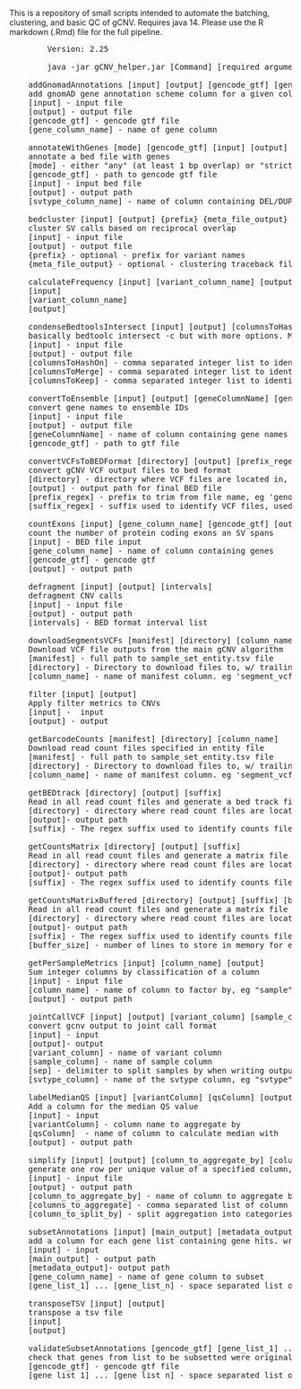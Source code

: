 This is a repository of small scripts intended to automate the batching, clustering, and basic QC of gCNV. Requires java 14. 
Please use the R markdown (.Rmd) file for the full pipeline. 
<pre>
        Version: 2.25

        java -jar gCNV_helper.jar [Command] [required argument(s)] {optional arguement(s)}

    addGnomadAnnotations [input] [output] [gencode_gtf] [gene_column_name]
	add gnomAD gene annotation scheme column for a given column of genes
	[input] - input file 
	[output] - output file
	[gencode_gtf] - gencode gtf file
	[gene_column_name] - name of gene column

    annotateWithGenes [mode] [gencode_gtf] [input] [output] [svtype_column_name]
	annotate a bed file with genes
	[mode] - either "any" (at least 1 bp overlap) or "strict" (10/75% DEL/DUP exon space overlap) 
	[gencode_gtf] - path to gencode gtf file
	[input] - input bed file
	[output] - output path
	[svtype_column_name] - name of column containing DEL/DUP info

    bedcluster [input] [output] {prefix} {meta_file_output}
	cluster SV calls based on reciprocal overlap
	[input] - input file
	[output] - output file
	{prefix} - optional - prefix for variant names 
	{meta_file_output} - optional - clustering traceback file 

    calculateFrequency [input] [variant_column_name] [output]
	[input]
	[variant_column_name]
	[output]

    condenseBedtoolsIntersect [input] [output] [columnsToHashOn] [columnsToMerge] [columnsToKeep]
	basically bedtoolc intersect -c but with more options. Merge successive lines based on certain columns and merge the values of specified fields
	[input] - input file
	[output] - output file
	[columnsToHashOn] - comma separated integer list to identify which rows to merge, eg "1,2,3,4"
	[columnsToMerge] - comma separated integer list to identify which column values to merge into comma separated lists, eg "5,6,7"
	[columnsToKeep] - comma separated integer list to identify which columns to keep the first instance of
	
    convertToEnsemble [input] [output] [geneColumnName] [gencode_gtf]
	convert gene names to ensemble IDs
	[input] - input file
	[output] - output file
	[geneColumnName] - name of column containing gene names
	[gencode_gtf] - path to gtf file
	
    convertVCFsToBEDFormat [directory] [output] [prefix_regex] [suffix_regex]
	convert gCNV VCF output files to bed format
	[directory] - directory where VCF files are located in, requires trailing "/"
	[output] - output path for final BED file
	[prefix_regex] - prefix to trim from file name, eg 'genotyped-segments-'
	[suffix_regex] - suffix used to identify VCF files, used also to trim from file name. eg '.vcf'

    countExons [input] [gene_column_name] [gencode_gtf] [output] 
	count the number of protein coding exons an SV spans
	[input] - BED file input
	[gene_column_name] - name of column containing genes
	[gencode_gtf] - gencode gtf 
	[output] - output path
	
    defragment [input] [output] [intervals]
	defragment CNV calls
	[input] - input file
	[output] - output path
	[intervals] - BED format interval list
	
    downloadSegmentsVCFs [manifest] [directory] [column_name]
	Download VCF file outputs from the main gCNV algorithm
	[manifest] - full path to sample_set_entity.tsv file
	[directory] - Directory to download files to, w/ trailing '/'
	[column_name] - name of manifest column. eg 'segment_vcfs'

    filter [input] [output]
	Apply filter metrics to CNVs
	[input] -  input
	[output] - output

    getBarcodeCounts [manifest] [directory] [column_name]
	Download read count files specified in entity file
	[manifest] - full path to sample_set_entity.tsv file
	[directory] - Directory to download files to, w/ trailing '/'
	[column_name] - name of manifest column. eg 'segment_vcfs
	
    getBEDtrack [directory] [output] [suffix]
	Read in all read count files and generate a bed track file
	[directory] - directory where read count files are located, searches recursively
	[output]- output path 
	[suffix] - The regex suffix used to identify counts files. eg '.barcode.counts.tsv'
	
    getCountsMatrix [directory] [output] [suffix]
	Read in all read count files and generate a matrix file
	[directory] - directory where read count files are located, searches recursively
	[output]- output path 
	[suffix] - The regex suffix used to identify counts files. eg '.barcode.counts.tsv'

    getCountsMatrixBuffered [directory] [output] [suffix] [buffer_size]
	Read in all read count files and generate a matrix file
	[directory] - directory where read count files are located, searches recursively
	[output]- output path 
	[suffix] - The regex suffix used to identify counts files. eg '.barcode.counts.tsv'
	[buffer_size] - number of lines to store in memory for each thread before writing

    getPerSampleMetrics [input] [column_name] [output]
	Sum integer columns by classification of a column
	[input] - input file
	[column_name] - name of column to factor by, eg "sample" or "name"
	[output] - output path

    jointCallVCF [input] [output] [variant_column] [sample_column] [sep] [svtype_column]
	convert gcnv output to joint call format
	[input] - input 
	[output]- output
	[variant_column] - name of variant column
	[sample_column] - name of sample column
	[sep] - delimiter to split samples by when writing output file, eg ","
	[svtype_column] - name of the svtype column, eg "svtype"
	
    labelMedianQS [input] [variantColumn] [qsColumn] [output]
	Add a column for the median QS value
	[input] - input
	[variantColumn] - column name to aggregate by
	[qsColumn]  - name of column to calculate median with
	[output] - output path

    simplify [input] [output] [column_to_aggregate_by] [columns_to_aggregate] [column_to_split_by]
	generate one row per unique value of a specified column, merging unique values in other columns
	[input] - input file
	[output] - output path
	[column_to_aggregate_by] - name of column to aggregate by, eg "sample"
	[columns_to_aggregate] - comma separated list of column numbers to aggregate, starting from 0
	[column_to_split_by] - split aggregation into categories, eg "svtype"
	
    subsetAnnotations [input] [main_output] [metadata_output] [gene_column_name] [gene_list_1] ... [gene_list_n]
	add a column for each gene list containing gene hits. write a per sample metadata file
	[input] - input
	[main_output] - output path
	[metadata_output]- output path
	[gene_column_name] - name of gene column to subset
	[gene_list_1] ... [gene_list_n] - space separated list of gene lists

    transposeTSV [input] [output]
	transpose a tsv file
	[input]
	[output]

    validateSubsetAnnotations [gencode_gtf] [gene_list_1] ... [gene_list_n]
	check that genes from list to be subsetted were originally labeled for in the source gtf file
	[gencode_gtf] - gencode gtf file
	[gene_list_1] ... [gene_list_n] - space separated list of gene lists
</pre>
